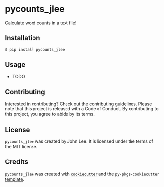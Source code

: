 # pycounts_jlee

Calculate word counts in a text file!

## Installation

```bash
$ pip install pycounts_jlee
```

## Usage

- TODO

## Contributing

Interested in contributing? Check out the contributing guidelines. Please note that this project is released with a Code of Conduct. By contributing to this project, you agree to abide by its terms.

## License

`pycounts_jlee` was created by John Lee. It is licensed under the terms of the MIT license.

## Credits

`pycounts_jlee` was created with [`cookiecutter`](https://cookiecutter.readthedocs.io/en/latest/) and the `py-pkgs-cookiecutter` [template](https://github.com/py-pkgs/py-pkgs-cookiecutter).
